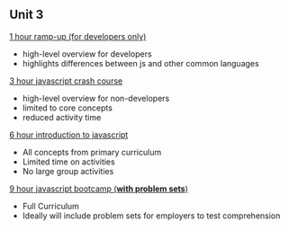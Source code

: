 ## Unit 3

[1 hour ramp-up (for developers only)](1Hour.md)

* high-level overview for developers
* highlights differences between js and other common languages

[3 hour javascript crash course](3Hour.md)

* high-level overview for non-developers
* limited to core concepts
* reduced activity time

[6 hour introduction to javascript](6Hour.md)

* All concepts from primary curriculum
* Limited time on activities
* No large group activities

[9 hour javascript bootcamp (**with problem sets**)](9Hour.md)

* Full Curriculum
* Ideally will include problem sets for employers to test comprehension

